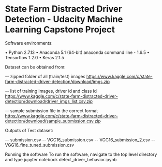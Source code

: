 # State Farm Distracted Driver Detection - Udacity Machine Learning Capstone Project

Software environments:

• Python 2.7.13 
• Anaconda 5.1 (64-bit) anaconda command line - 1.6.5
• Tensorflow 1.2.0
• Keras 2.1.5


Dataset can be obtained from: 

-- zipped folder of all (train/test) images
   https://www.kaggle.com/c/state-farm-distracted-driver-detection/download/imgs.zip

-- list of training images, driver id and class id
   https://www.kaggle.com/c/state-farm-distracted-driver-detection/download/driver_imgs_list.csv.zip

-- sample submission file in the correct format
   https://www.kaggle.com/c/state-farm-distracted-driver-detection/download/sample_submission.csv.zip

Outputs of Test dataset:

   -- submission.csv
   -- VGG16_submission.csv
   -- VGG16_submission_2.csv
   -- VGG16_fine_tuned_submission.csv

   Running the software
     To run the software, navigate to the top level directory and type
     jupyter notebook detect_driver_behavior.ipynb
